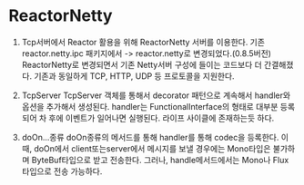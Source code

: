 # ReactorNetty

1. Tcp서버에서 Reactor 활용을 위해 ReactorNetty 서버를 이용한다.
기존 reactor.netty.ipc 패키지에서 -> reactor.netty로 변경되었다.(0.8.5버전)
ReactorNetty로 변경되면서 기존 Netty서버 구성에 들이는 코드보다 더 간결해졌다.
기존과 동일하게 TCP, HTTP, UDP 등 프로토콜을 지원한다.

2. TcpServer
TcpServer 객체를 통해서 decorator 패턴으로 계속해서 handler와 옵션을 추가해서 생성된다.
handler는 FunctionalInterface의 형태로 대부분 등록되어 차 후에 이벤트가 일어나면 실행된다.
라이프 사이클에 존재하는듯 하다.

3. doOn...종류
doOn종류의 메서드를 통해 handler를 통해 codec을 등록한다.
이때, doOn에서 client또는server에서 메시지를 보낼 경우에는 Mono타입은 불가하며 ByteBuf타입으로 받고 전송한다.
그러나, handle메서드에서는 Mono나 Flux타입으로 전송 가능하다.


<br/>
